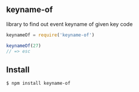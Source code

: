 ## keyname-of

library to find out event keyname of given key code

```js
keynameOf = require('keyname-of')

keynameOf(27)
// => esc
```

## Install

```bash
$ npm install keyname-of
```
